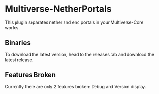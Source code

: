 # Multiverse-NetherPortals
This plugin separates nether and end portals in your Multiverse-Core worlds.

## Binaries
To download the latest version, head to the releases tab and download the latest release.

## Features Broken
Currently there are only 2 features broken: Debug and Version display.
